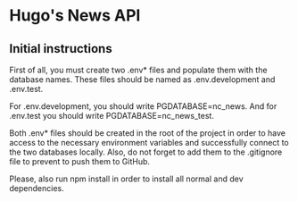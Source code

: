 # Hugo's News API

## Initial instructions
First of all, you must create two .env* files and populate them with the database names. These files should be named as .env.development and .env.test.

For .env.development, you should write PGDATABASE=nc_news. And for .env.test you should write PGDATABASE=nc_news_test. 

Both .env* files should be created in the root of the project in order to have access to the necessary environment variables and successfully connect to the two databases locally. Also, do not forget to add them to the .gitignore file to prevent to push them to GitHub.

Please, also run npm install in order to install all normal and dev dependencies.


